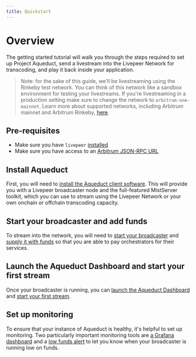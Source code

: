 ```yaml
---
title: Quickstart
---
```


# Overview

The getting started tutorial will walk you through the steps required to set up Project Aqueduct, send a
livestream into the Livepeer Network for transcoding, and play it back
inside your application.

> Note: for the sake of this guide, we'll be livestreaming using the Rinkeby
> test network. You can think of this network like a sandbox environment for
> testing your livestreams. If you're livestreaming in a production setting make
> sure to change the network to `arbitrum-one-mainnet`. Learn more about supported networks,
> including Arbitrum mainnet and Arbitrum Rinkeby,
> [here](/installation/connect-to-arbitrum#supported-networks).

## Pre-requisites

- Make sure you have `livepeer` [installed](/installation/install-livepeer/)
- Make sure you have access to an
  [Arbitrum JSON-RPC URL](/installation/connect-to-arbitrum)

## Install Aqueduct

First, you will need to [install the Aqueduct client software](/broadcasters/getting-started/install). This will provide you with a Livepeer broadcaster node and the full-featured MistServer toolkit, which you can use to stream using the Livepeer Network or your own onchain or offchain transcoding capacity.

## Start your broadcaster and add funds

To stream into the network, you will need to [start your broadcaster](/broadcasters/getting-started/run-broadcaster) and [supply it with funds](/broadcasters/getting-started/deposit-broadcasting-funds) so that you are able to pay orchestrators for their services.


## Launch the Aqueduct Dashboard and start your first stream

Once your broadcaster is running, you can [launch the Aqueduct Dashboard](/broadcasters/getting-started/run-broadcaster#viewing-the-aqueduct-dashboard) and [start your first stream](/broadcasters/getting-started/create-livestream).

## Set up monitoring 

To ensure that your instance of Aqueduct is healthy, it's helpful to set up monitoring. Two particularly important monitoring tools are [a Grafana dashboard](/broadcasters/how-to-guides/grafana) and a [low funds alert](/broadcasters/how-to-guides/managing-broadcasters/low-funds-alert.md) to let you know when your broadcaster is running low on funds.

